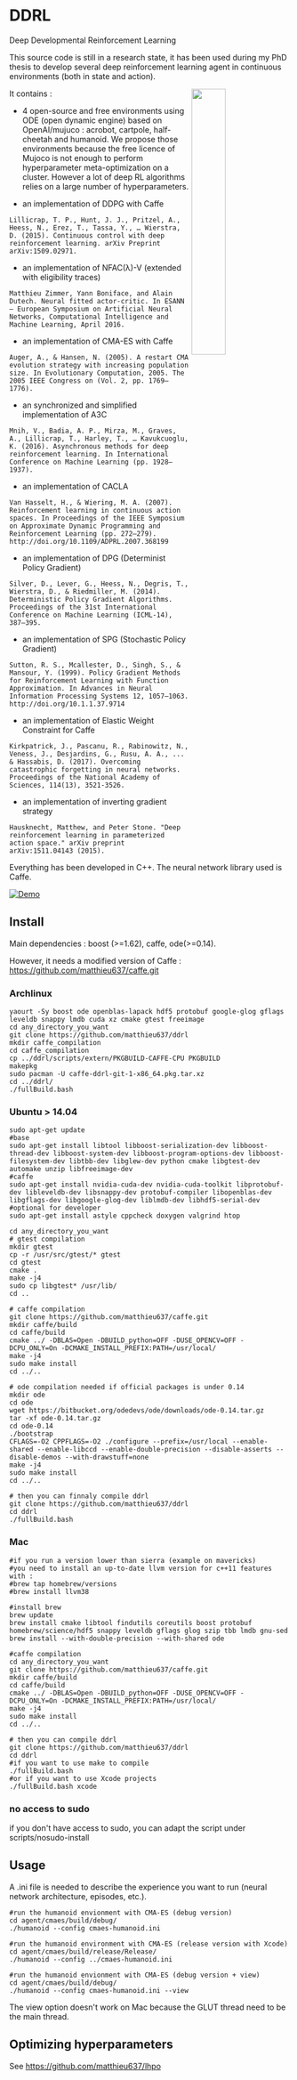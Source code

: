 # DDRL
Deep Developmental Reinforcement Learning

This source code is still in a research state, it has been used during 
my PhD thesis to develop several deep reinforcement learning agent in continuous environments (both in state and action).

<img src="environment/illustration.png" width=35% align="right" />

It contains : 
- 4 open-source and free environments using ODE (open dynamic engine) based on OpenAI/mujuco : acrobot, cartpole, half-cheetah and humanoid. We propose those environments because the free licence of Mujoco is not enough to perform hyperparameter meta-optimization on a cluster. However a lot of deep RL algorithms relies on a large number of hyperparameters.

- an implementation of DDPG with Caffe
```
Lillicrap, T. P., Hunt, J. J., Pritzel, A., Heess, N., Erez, T., Tassa, Y., … Wierstra, D. (2015). Continuous control with deep reinforcement learning. arXiv Preprint arXiv:1509.02971.
```
- an implementation of NFAC(&lambda;)-V (extended with eligibility traces)
```
Matthieu Zimmer, Yann Boniface, and Alain Dutech. Neural fitted actor-critic. In ESANN – European Symposium on Artificial Neural Networks, Computational Intelligence and Machine Learning, April 2016.
```
- an implementation of CMA-ES with Caffe
```
Auger, A., & Hansen, N. (2005). A restart CMA evolution strategy with increasing population size. In Evolutionary Computation, 2005. The 2005 IEEE Congress on (Vol. 2, pp. 1769–1776).
```
- an synchronized and simplified implementation of A3C
```
Mnih, V., Badia, A. P., Mirza, M., Graves, A., Lillicrap, T., Harley, T., … Kavukcuoglu, K. (2016). Asynchronous methods for deep reinforcement learning. In International Conference on Machine Learning (pp. 1928–1937).
```
- an implementation of CACLA
```
Van Hasselt, H., & Wiering, M. A. (2007). Reinforcement learning in continuous action spaces. In Proceedings of the IEEE Symposium on Approximate Dynamic Programming and Reinforcement Learning (pp. 272–279). http://doi.org/10.1109/ADPRL.2007.368199
```
- an implementation of DPG (Determinist Policy Gradient)
```
Silver, D., Lever, G., Heess, N., Degris, T., Wierstra, D., & Riedmiller, M. (2014). Deterministic Policy Gradient Algorithms. Proceedings of the 31st International Conference on Machine Learning (ICML-14), 387–395.
```
- an implementation of SPG (Stochastic Policy Gradient)
```
Sutton, R. S., Mcallester, D., Singh, S., & Mansour, Y. (1999). Policy Gradient Methods for Reinforcement Learning with Function Approximation. In Advances in Neural Information Processing Systems 12, 1057–1063. http://doi.org/10.1.1.37.9714
```
- an implementation of Elastic Weight Constraint for Caffe
```
Kirkpatrick, J., Pascanu, R., Rabinowitz, N., Veness, J., Desjardins, G., Rusu, A. A., ... & Hassabis, D. (2017). Overcoming catastrophic forgetting in neural networks. Proceedings of the National Academy of Sciences, 114(13), 3521-3526.
```
- an implementation of inverting gradient strategy
```
Hausknecht, Matthew, and Peter Stone. "Deep reinforcement learning in parameterized action space." arXiv preprint arXiv:1511.04143 (2015).
```

Everything has been developed in C++.
The neural network library used is Caffe.

[![Demo](environment/video.gif)](https://www.youtube.com/watch?v=EzBmQsiUWBo)

## Install

Main dependencies : boost (>=1.62), caffe, ode(>=0.14).

However, it needs a modified version of Caffe : https://github.com/matthieu637/caffe.git

### Archlinux
```
yaourt -Sy boost ode openblas-lapack hdf5 protobuf google-glog gflags leveldb snappy lmdb cuda xz cmake gtest freeimage
cd any_directory_you_want
git clone https://github.com/matthieu637/ddrl
mkdir caffe_compilation 
cd caffe_compilation
cp ../ddrl/scripts/extern/PKGBUILD-CAFFE-CPU PKGBUILD
makepkg
sudo pacman -U caffe-ddrl-git-1-x86_64.pkg.tar.xz
cd ../ddrl/
./fullBuild.bash
```

### Ubuntu > 14.04

```
sudo apt-get update
#base
sudo apt-get install libtool libboost-serialization-dev libboost-thread-dev libboost-system-dev libboost-program-options-dev libboost-filesystem-dev libtbb-dev libglew-dev python cmake libgtest-dev automake unzip libfreeimage-dev
#caffe
sudo apt-get install nvidia-cuda-dev nvidia-cuda-toolkit libprotobuf-dev libleveldb-dev libsnappy-dev protobuf-compiler libopenblas-dev libgflags-dev libgoogle-glog-dev liblmdb-dev libhdf5-serial-dev
#optional for developer
sudo apt-get install astyle cppcheck doxygen valgrind htop

cd any_directory_you_want
# gtest compilation
mkdir gtest
cp -r /usr/src/gtest/* gtest
cd gtest
cmake .
make -j4
sudo cp libgtest* /usr/lib/
cd ..

# caffe compilation
git clone https://github.com/matthieu637/caffe.git
mkdir caffe/build
cd caffe/build
cmake ../ -DBLAS=Open -DBUILD_python=OFF -DUSE_OPENCV=OFF -DCPU_ONLY=On -DCMAKE_INSTALL_PREFIX:PATH=/usr/local/
make -j4
sudo make install
cd ../..

# ode compilation needed if official packages is under 0.14
mkdir ode
cd ode
wget https://bitbucket.org/odedevs/ode/downloads/ode-0.14.tar.gz
tar -xf ode-0.14.tar.gz
cd ode-0.14
./bootstrap
CFLAGS=-O2 CPPFLAGS=-O2 ./configure --prefix=/usr/local --enable-shared --enable-libccd --enable-double-precision --disable-asserts --disable-demos --with-drawstuff=none
make -j4
sudo make install
cd ../..

# then you can finnaly compile ddrl
git clone https://github.com/matthieu637/ddrl
cd ddrl
./fullBuild.bash

```

### Mac
```
#if you run a version lower than sierra (example on mavericks)
#you need to install an up-to-date llvm version for c++11 features with :
#brew tap homebrew/versions
#brew install llvm38

#install brew
brew update
brew install cmake libtool findutils coreutils boost protobuf homebrew/science/hdf5 snappy leveldb gflags glog szip tbb lmdb gnu-sed
brew install --with-double-precision --with-shared ode

#caffe compilation
cd any_directory_you_want
git clone https://github.com/matthieu637/caffe.git
mkdir caffe/build
cd caffe/build
cmake ../ -DBLAS=Open -DBUILD_python=OFF -DUSE_OPENCV=OFF -DCPU_ONLY=On -DCMAKE_INSTALL_PREFIX:PATH=/usr/local/
make -j4
sudo make install
cd ../..

# then you can compile ddrl
git clone https://github.com/matthieu637/ddrl
cd ddrl
#if you want to use make to compile 
./fullBuild.bash
#or if you want to use Xcode projects
./fullBuild.bash xcode
```

### no access to sudo
if you don't have access to sudo, you can adapt the script under scripts/nosudo-install


## Usage

A .ini file is needed to describe the experience you want to run (neural network architecture, episodes, etc.).
```
#run the humanoid envionment with CMA-ES (debug version)
cd agent/cmaes/build/debug/
./humanoid --config cmaes-humanoid.ini

#run the humanoid environment with CMA-ES (release version with Xcode)
cd agent/cmaes/build/release/Release/
./humanoid --config ../cmaes-humanoid.ini

#run the humanoid envionment with CMA-ES (debug version + view)
cd agent/cmaes/build/debug/
./humanoid --config cmaes-humanoid.ini --view
```

The view option doesn't work on Mac because the GLUT thread need to be the main thread.

## Optimizing hyperparameters

See https://github.com/matthieu637/lhpo
